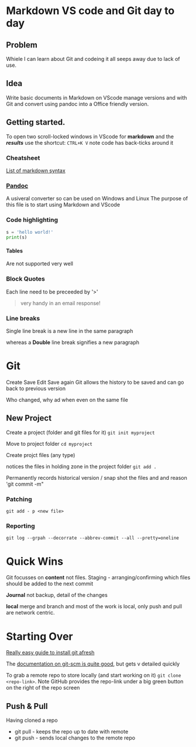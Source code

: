 #  Markdown VS code and Git day to day
## Problem
Whiele I can learn about Git and codeing it all seeps away due to lack of use.
## Idea
Write basic documents in Markdown on VScode manage versions and with Git and convert using pandoc into a Office friendly version.

## Getting started.
To open two scroll-locked windows in VScode for **markdown** and the _**results**_ use the shortcut:
`CTRL+K V`  note code has back-ticks around it
### Cheatsheet
[List of markdown syntax](https://github.com/adam-p/markdown-here/wiki/Markdown-Cheatsheet)

### [Pandoc](https://pandoc.org/index.html)
A usiveral converter so can be used on Windows and Linux
The purpose of this file is to start using Markdown and VScode 
### Code highlighting
```python
s = 'hello world!'
print(s)
```

#### Tables 
Are not supported very well
### Block Quotes
Each line need to be preceeded by '>'
>very handy in an email response!

### Line breaks
Single line break is a new line in 
the same paragraph

whereas a **Double** line break signifies a new paragraph

# Git
Create Save Edit Save again
Git allows the history to be saved and can go back to previous version

Who changed, why ad when even on the same file

## New Project
Create a project (folder and git files for it)   `git init myproject`

Move to project folder `cd myproject`

Create projct files (any type) 

notices the files in holding zone in the project folder `git add .`

Permanently records historical version / snap shot the files and and reason 'git commit -m"



### Patching
`git add - p <new file>`

### Reporting
`git log --grpah --decorrate --abbrev-commit --all --pretty=oneline`

# Quick Wins
Git focusses on **content** not files.
Staging - arranging/confirming which files should be added to the next commit

**Journal** not backup, detail of the changes

**local** merge and branch and most of the work is local, only push and pull are network centric.

# Starting Over
[Really easy guide to install git afresh](https://projects.raspberrypi.org/en/projects/getting-started-with-git/4
)

The [documentation on git-scm is quite good](https://git-scm.com/docs/giteveryday), but gets v detailed quickly

To grab a remote repo to store locally (and start working on it) `git clone <repo-link>`.  Note GitHub provides the repo-link under a big green button on the right of the repo screen

## Push & Pull
Having cloned a repo
- git pull - keeps the repo up to date with remote
- git push - sends local changes to the remote repo


